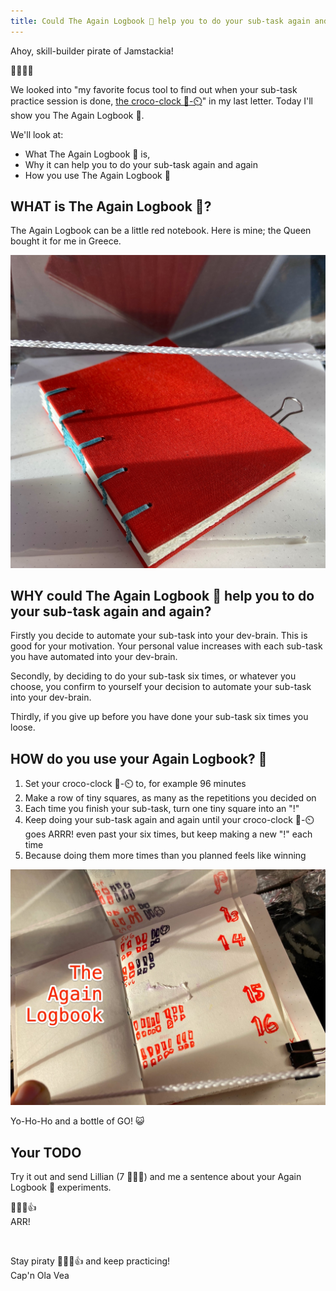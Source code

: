 ```yaml
---
title: Could The Again Logbook 📕 help you to do your sub-task again and again?
---
```


Ahoy, skill-builder pirate of Jamstackia!

👋😸🏴‍☠️

We looked into "my favorite focus tool to find out when your sub-task practice session is done, [the croco-clock 🐊-⏲️](/posts/2022-10-13-croco-clock/)" in my last letter. Today I'll show you The Again Logbook 📕.

We'll look at:

- What The Again Logbook 📕 is,
- Why it can help you to do your sub-task again and again
- How you use The Again Logbook 📕

## WHAT is The Again Logbook 📕?

The Again Logbook can be a little red notebook. Here is mine; the Queen bought it for me in Greece.

![The-Again-Logbook](./The-Again-Logbook-2.3.jpg)

## WHY could The Again Logbook 📕 help you to do your sub-task again and again?

Firstly you decide to automate your sub-task into your dev-brain. This is good for your motivation. Your personal value increases with each sub-task you have automated into your dev-brain.

Secondly, by deciding to do your sub-task six times, or whatever you choose, you confirm to yourself your decision to automate your sub-task into your dev-brain.

Thirdly, if you give up before you have done your sub-task six times you loose.

## HOW do you use your Again Logbook? 📕

1. Set your croco-clock 🐊-⏲️ to, for example 96 minutes
2. Make a row of tiny squares, as many as the repetitions you decided on
3. Each time you finish your sub-task, turn one tiny square into an "!"
4. Keep doing your sub-task again and again until your croco-clock 🐊-⏲️ goes ARRR! even past your six times, but keep making a new "!" each time
5. Because doing them more times than you planned feels like winning

![The_Again_Logbook](The_Again_Logbook-1-3.jpg)

Yo-Ho-Ho and a bottle of GO! 😺

## Your TODO

Try it out and send Lillian (7 🏴‍☠️👸) and me a sentence about your Again Logbook 📕 experiments.

🏴‍☠️😺👍  
ARR!

&nbsp;

Stay piraty 🏴‍☠️😺👍 and keep practicing!  
Cap'n Ola Vea
